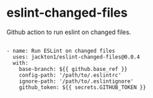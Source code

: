 # eslint-changed-files
Github action to run eslint on changed files.

```action

- name: Run ESLint on changed files
  uses: jackton1/eslint-changed-files@0.0.4
  with:
    base-branch: ${{ github.base_ref }}
    config-path: '/path/to/.eslintrc'
    ignore-path: '/path/to/.eslintignore'
    github_token: ${{ secrets.GITHUB_TOKEN }}
```
